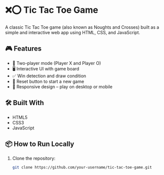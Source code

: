 # ❌⭕ Tic Tac Toe Game

A classic Tic Tac Toe game (also known as Noughts and Crosses) built as a simple and interactive web app using HTML, CSS, and JavaScript.

## 🎮 Features

- 🧠 Two-player mode (Player X and Player O)
- 🖥️ Interactive UI with game board
- ✅ Win detection and draw condition
- 🔄 Reset button to start a new game
- 📱 Responsive design – play on desktop or mobile



## 🛠️ Built With

- HTML5
- CSS3
- JavaScript 



## 📦 How to Run Locally

1. Clone the repository:
   ```bash
   git clone https://github.com/your-username/tic-tac-toe-game.git

